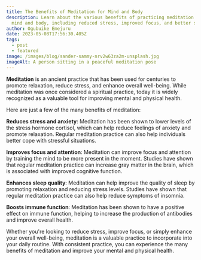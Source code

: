 ```yaml
---
title: The Benefits of Meditation for Mind and Body
description: Learn about the various benefits of practicing meditation for your
  mind and body, including reduced stress, improved focus, and better sleep.
author: Ogubuike Emejuru
date: 2023-05-08T17:56:30.405Z
tags:
  - post
  - featured
image: /images/blog/sander-sammy-nrv2w63za2m-unsplash.jpg
imageAlt: A person sitting in a peaceful meditation pose
---
```

**Meditation** is an ancient practice that has been used for centuries to promote relaxation, reduce stress, and enhance overall well-being. While meditation was once considered a spiritual practice, today it is widely recognized as a valuable tool for improving mental and physical health.

Here are just a few of the many benefits of meditation:

**Reduces stress and anxiety**: Meditation has been shown to lower levels of the stress hormone cortisol, which can help reduce feelings of anxiety and promote relaxation. Regular meditation practice can also help individuals better cope with stressful situations.

**Improves focus and attention**: Meditation can improve focus and attention by training the mind to be more present in the moment. Studies have shown that regular meditation practice can increase gray matter in the brain, which is associated with improved cognitive function.

**Enhances sleep quality**: Meditation can help improve the quality of sleep by promoting relaxation and reducing stress levels. Studies have shown that regular meditation practice can also help reduce symptoms of insomnia.

**Boosts immune function**: Meditation has been shown to have a positive effect on immune function, helping to increase the production of antibodies and improve overall health.

Whether you're looking to reduce stress, improve focus, or simply enhance your overall well-being, meditation is a valuable practice to incorporate into your daily routine. With consistent practice, you can experience the many benefits of meditation and improve your mental and physical health.